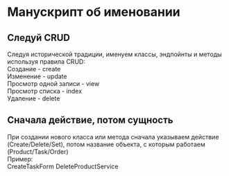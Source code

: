 # Манускрипт об именовании

## Следуй CRUD

Следуя исторической традиции, именуем классы, эндпойнты и методы используя правила CRUD:  
Создание - create  
Изменение - update  
Просмотр одной записи - view  
Просмотр списка - index  
Удаление - delete  

## Сначала действие, потом сущность

При создании нового класса или метода сначала указываем действие (Create/Delete/Set), потом название объекта, с которым работаем (Product/Task/Order)  
Пример:  
CreateTaskForm
DeleteProductService
